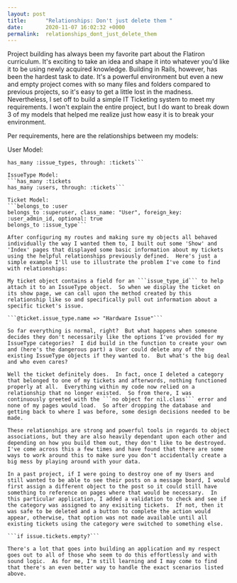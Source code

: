 ```yaml
---
layout: post
title:      "Relationships: Don't just delete them "
date:       2020-11-07 16:02:32 +0000
permalink:  relationships_dont_just_delete_them
---
```



Project building has always been my favorite part about the Flatiron curriculum.  It's exciting to take an idea and shape it into whatever you'd like it to be using newly acquired knowledge.  Building in Rails, however, has been the hardest task to date.  It's a powerful environment but even a new and empty project comes with so many files and folders compared to previous projects, so it's easy to get a little lost in the madness.  Nevertheless, I set off to build a simple IT Ticketing system to meet my requirements.  I won't explain the entire project, but I do want to break down 3 of my models that helped me realize just how easy it is to break your environment.

Per requirements, here are the relationships between my models:

User Model:
```has_many :tickets
has_many :issue_types, through: :tickets```

IssueType Model:
```has_many :tickets
has_many :users, through: :tickets```

Ticket Model:
```belongs_to :user
belongs_to :superuser, class_name: "User", foreign_key: :user_admin_id, optional: true
belongs_to :issue_type```

After configuring my routes and making sure my objects all behaved individually the way I wanted them to, I built out some 'Show' and 'Index' pages that displayed some basic information about my tickets using the helpful relationships previously defined.  Here's just a simple example I'll use to illustrate the problem I've come to find with relationships:

My ticket object contains a field for an ```issue_type_id``` to help attach it to an IssueType object.  So when we display the ticket on its show page, we can call upon the method created by this relationship like so and specifically pull out information about a specific ticket's issue.

```@ticket.issue_type.name => "Hardware Issue"```

So far everything is normal, right?  But what happens when someone decides they don't necessarily like the options I've provided for my IssueType categories?  I did build in the function to create your own and (here's the dangerous part) a User could delete any of the existing IssueType objects if they wanted to.  But what's the big deal and who even cares?

Well the ticket definitely does.  In fact, once I deleted a category that belonged to one of my tickets and afterwords, nothing functioned properly at all.  Everything within my code now relied on a relationship that no longer existed.  So from there, I was continuously greeted with the ```no object for nil.class``` error and none of my pages would load.  So after dropping the database and getting back to where I was before, some design decisions needed to be made.

These relationships are strong and powerful tools in regards to object associations, but they are also heavily dependant upon each other and depending on how you build them out, they don't like to be destroyed.  I've come across this a few times and have found that there are some ways to work around this to make sure you don't accidentally create a big mess by playing around with your data.  

In a past project, if I were going to destroy one of my Users and still wanted to be able to see their posts on a message board, I would first assign a different object to the post so it could still have something to reference on pages where that would be necessary.  In this particular application, I added a validation to check and see if the category was assigned to any exisiting tickets.  If not, then it was safe to be deleted and a button to complete the action would appear, otherwise, that option was not made available until all existing tickets using the category were switched to something else.

```if issue.tickets.empty?```

There's a lot that goes into building an application and my respect goes out to all of those who seem to do this effortlessly and with sound logic.  As for me, I'm still learning and I may come to find that there's an even better way to handle the exact scenarios listed above.
